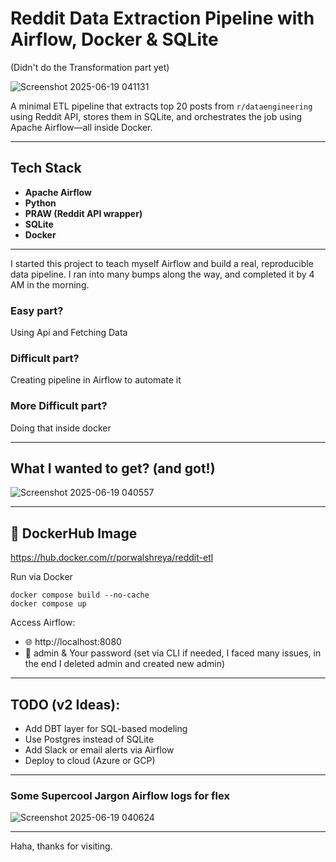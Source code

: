 # Reddit Data Extraction Pipeline with Airflow, Docker & SQLite
(Didn't do the Transformation part yet)

![Screenshot 2025-06-19 041131](https://github.com/user-attachments/assets/90bcc2b7-50d5-4165-83eb-a66ba4893109)

A minimal ETL pipeline that extracts top 20 posts from `r/dataengineering` using Reddit API, stores them in SQLite, and orchestrates the job using Apache Airflow—all inside Docker.

---

## Tech Stack
- **Apache Airflow**
- **Python**
- **PRAW (Reddit API wrapper)**
- **SQLite**
- **Docker**

---

I started this project to teach myself Airflow and build a real, reproducible data pipeline. I ran into many bumps along the way, and completed it by 4 AM in the morning.

### Easy part?
Using Api and Fetching Data

### Difficult part?
Creating pipeline in Airflow to automate it

### More Difficult part?
Doing that inside docker

---

## What I wanted to get? (and got!)

![Screenshot 2025-06-19 040557](https://github.com/user-attachments/assets/985dbe74-4d83-478e-9d91-38c9553277f6)

---

## 🐋 DockerHub Image

https://hub.docker.com/r/porwalshreya/reddit-etl

Run via Docker
```
docker compose build --no-cache
docker compose up
```
Access Airflow:
- 🌐 http://localhost:8080
- 👤 admin & Your password (set via CLI if needed, I faced many issues, in the end I deleted admin and created new admin)

---

## TODO (v2 Ideas):
- Add DBT layer for SQL-based modeling
- Use Postgres instead of SQLite
- Add Slack or email alerts via Airflow
- Deploy to cloud (Azure or GCP)

---
### Some Supercool Jargon Airflow logs for flex

![Screenshot 2025-06-19 040624](https://github.com/user-attachments/assets/f59951dc-9776-4724-aa8a-1bf0d7dcc656)

---
Haha, thanks for visiting.
